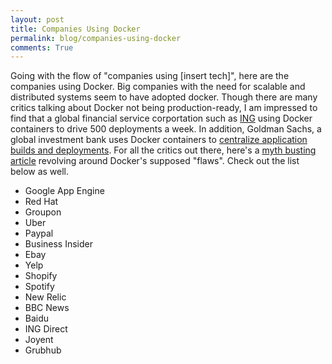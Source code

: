```yaml
---
layout: post
title: Companies Using Docker
permalink: blog/companies-using-docker
comments: True
---
```


Going with the flow of "companies using [insert tech]", here are the companies using Docker. Big companies with the need for scalable and distributed systems seem to have adopted docker. Though there are many critics talking about Docker not being production-ready, I am impressed to find that a global financial service corportation such as [ING](http://blog.docker.com/2014/12/dockercon-europe-keynote-continuous-delivery-in-the-enterprise-by-henk-kolk-ing/) using Docker containers to drive 500 deployments a week. In addition, Goldman Sachs, a global investment bank uses Docker containers to [centralize application builds and deployments](http://www.nytimes.com/2015/01/13/business/a-small-software-company-sees-a-future-in-containers-of-code.html?_r=2). For all the critics out there, here's a [myth busting article](http://www.cloudtp.com/2015/02/26/myth-busting-docker-six-reasons-why-the-containerized-future-is-closer-than-you-think/) revolving around Docker's supposed "flaws". Check out the list below as well.

- Google App Engine
- Red Hat
- Groupon
- Uber
- Paypal
- Business Insider
- Ebay
- Yelp
- Shopify
- Spotify
- New Relic
- BBC News
- Baidu
- ING Direct
- Joyent
- Grubhub
